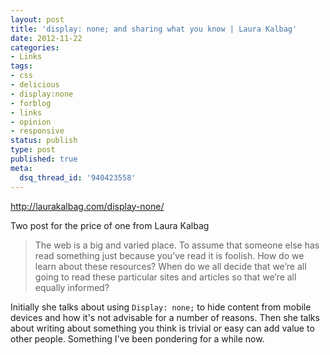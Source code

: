 ```yaml
---
layout: post
title: 'display: none; and sharing what you know | Laura Kalbag'
date: 2012-11-22
categories:
- Links
tags:
- css
- delicious
- display:none
- forblog
- links
- opinion
- responsive
status: publish
type: post
published: true
meta:
  dsq_thread_id: '940423558'
---
```

<p><a href="http://laurakalbag.com/display-none/">http://laurakalbag.com/display-none/</a></p>

<p>Two post for the price of one from Laura Kalbag</p>

<blockquote>
  The web is a big and varied place. To assume that someone else has read something just because you’ve read it is foolish. How do we learn about these resources? When do we all decide that we’re all going to read these particular sites and articles so that we’re all equally informed?


</blockquote>

<p>Initially she talks about using <code>Display: none;</code> to hide content  from mobile devices and how it's not advisable for a number of reasons. Then she talks about writing about something you think is trivial or easy can add value to other people. Something I've been pondering for a while now.</p>

